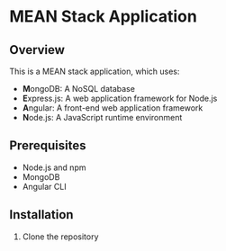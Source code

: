 # MEAN Stack Application

## Overview

This is a MEAN stack application, which uses:

- **M**ongoDB: A NoSQL database
- **E**xpress.js: A web application framework for Node.js
- **A**ngular: A front-end web application framework
- **N**ode.js: A JavaScript runtime environment

## Prerequisites

- Node.js and npm
- MongoDB
- Angular CLI

## Installation

1. Clone the repository
